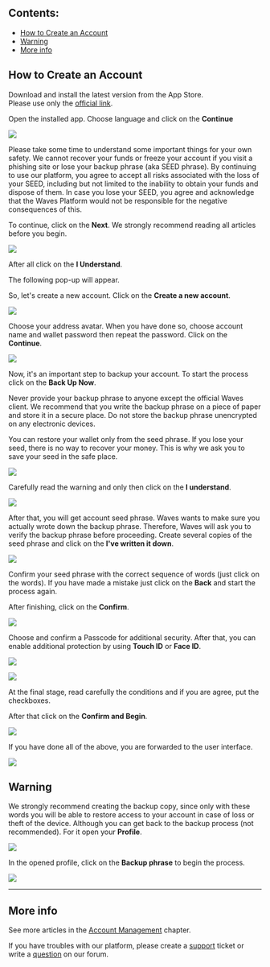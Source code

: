 ## **Contents**:

* [How to Create an Account](#how-to-create-an-account)
* [Warning](#warning)
* [More info](#more-info)

## How to Create an Account

Download and install the latest version from the App Store.  
Please use only the [official link](https://itunes.apple.com/us/app/waves-wallet/id1233158971).

Open the installed app.
Choose language and click on the **Continue**

![](/waves-client/mobile-apps/_assets/account_creation_ios_01.png)

Please take some time to understand some important things for your own safety. We cannot recover your funds or freeze your account if you visit a phishing site or lose your backup phrase (aka SEED phrase). By continuing to use our platform, you agree to accept all risks associated with the loss of your SEED, including but not limited to the inability to obtain your funds and dispose of them. In case you lose your SEED, you agree and acknowledge that the Waves Platform would not be responsible for the negative consequences of this.

To continue, click on the **Next**.
We strongly recommend reading all articles before you begin.

![](/waves-client/mobile-apps/_assets/account_creation_ios_02.png)

After all click on the **I Understand**.

The following pop-up will appear.

So, let's create a new account. Click on the **Create a new account**.

![](/waves-client/mobile-apps/_assets/account_creation_ios_03.png)

Choose your address avatar. When you have done so, choose account name and wallet password then repeat the password.
Click on the **Continue**.

![](/waves-client/mobile-apps/_assets/account_creation_ios_04.png)

Now, it's an important step to backup your account. To start the process click on the **Back Up Now**.

Never provide your backup phrase to anyone except the official Waves client. We recommend that you write the backup phrase on a piece of paper and store it in a secure place. Do not store the backup phrase unencrypted on any electronic devices.

You can restore your wallet only from the seed phrase. If you lose your seed, there is no way to recover your money. This is why we ask you to save your seed in the safe place.

![](/waves-client/mobile-apps/_assets/account_creation_ios_05.png)

Carefully read the warning and only then click on the **I understand**.

![](/waves-client/mobile-apps/_assets/account_creation_ios_06.png)

After that, you will get account seed phrase. Waves wants to make sure you actually wrote down the backup phrase. Therefore, Waves will ask you to verify the backup phrase before proceeding. Create several copies of the seed phrase and click on the **I've written it down**.

![](/waves-client/mobile-apps/_assets/account_creation_ios_07.png)

Сonfirm your seed phrase with the correct sequence of words (just click on the words). If you have made a mistake just click on the **Back** and start the process again.

After finishing, click on the **Confirm**.

![](/waves-client/mobile-apps/_assets/account_creation_ios_08.png)

Choose and confirm a Passcode for additional security.
After that, you can enable additional protection by using **Touch ID** or **Face ID**.

![](/waves-client/mobile-apps/_assets/account_creation_ios_09.png)

![](/waves-client/mobile-apps/_assets/account_creation_ios_10.png)

At the final stage, read carefully the conditions and if you are agree, put the checkboxes.

After that click on the **Confirm and Begin**.

![](/waves-client/mobile-apps/_assets/account_creation_ios_11.png)

If you have done all of the above, you are forwarded to the user interface.

![](/waves-client/mobile-apps/_assets/account_creation_ios_12.png)

## Warning

We strongly recommend creating the backup copy, since only with these words you will be able to restore access to your account in case of loss or theft of the device. Although you can get back to the backup process (not recommended). For it open your **Profile**.

![](/waves-client/mobile-apps/_assets/backup_01.png)

In the opened profile, click on the **Backup phrase** to begin the process.

![](/waves-client/mobile-apps/_assets/backup_02.png)

___

## More info

See more articles in the [Account Management](/waves-client/mobile-apps/iOS/account-management.md) chapter.

If you have troubles with our platform, please create a [support](https://support.wavesplatform.com/) ticket or write a [question](https://forum.wavesplatform.com/) on our forum.
